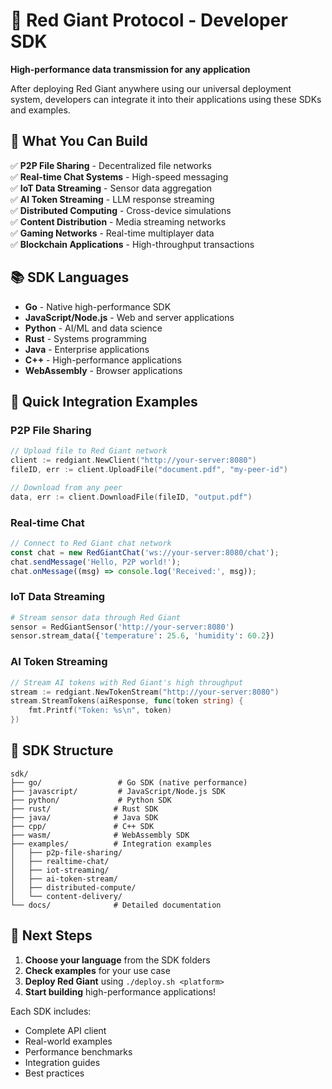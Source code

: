 # 🚀 Red Giant Protocol - Developer SDK

**High-performance data transmission for any application**

After deploying Red Giant anywhere using our universal deployment system, developers can integrate it into their applications using these SDKs and examples.

## 🎯 What You Can Build

✅ **P2P File Sharing** - Decentralized file networks  
✅ **Real-time Chat Systems** - High-speed messaging  
✅ **IoT Data Streaming** - Sensor data aggregation  
✅ **AI Token Streaming** - LLM response streaming  
✅ **Distributed Computing** - Cross-device simulations  
✅ **Content Distribution** - Media streaming networks  
✅ **Gaming Networks** - Real-time multiplayer data  
✅ **Blockchain Applications** - High-throughput transactions  

## 📚 SDK Languages

- **Go** - Native high-performance SDK
- **JavaScript/Node.js** - Web and server applications
- **Python** - AI/ML and data science
- **Rust** - Systems programming
- **Java** - Enterprise applications
- **C++** - High-performance applications
- **WebAssembly** - Browser applications

## 🚀 Quick Integration Examples

### P2P File Sharing
```go
// Upload file to Red Giant network
client := redgiant.NewClient("http://your-server:8080")
fileID, err := client.UploadFile("document.pdf", "my-peer-id")

// Download from any peer
data, err := client.DownloadFile(fileID, "output.pdf")
```

### Real-time Chat
```javascript
// Connect to Red Giant chat network
const chat = new RedGiantChat('ws://your-server:8080/chat');
chat.sendMessage('Hello, P2P world!');
chat.onMessage((msg) => console.log('Received:', msg));
```

### IoT Data Streaming
```python
# Stream sensor data through Red Giant
sensor = RedGiantSensor('http://your-server:8080')
sensor.stream_data({'temperature': 25.6, 'humidity': 60.2})
```

### AI Token Streaming
```go
// Stream AI tokens with Red Giant's high throughput
stream := redgiant.NewTokenStream("http://your-server:8080")
stream.StreamTokens(aiResponse, func(token string) {
    fmt.Printf("Token: %s\n", token)
})
```

## 📁 SDK Structure

```
sdk/
├── go/                 # Go SDK (native performance)
├── javascript/         # JavaScript/Node.js SDK
├── python/             # Python SDK
├── rust/              # Rust SDK
├── java/              # Java SDK
├── cpp/               # C++ SDK
├── wasm/              # WebAssembly SDK
├── examples/          # Integration examples
│   ├── p2p-file-sharing/
│   ├── realtime-chat/
│   ├── iot-streaming/
│   ├── ai-token-stream/
│   ├── distributed-compute/
│   └── content-delivery/
└── docs/              # Detailed documentation
```

## 🎯 Next Steps

1. **Choose your language** from the SDK folders
2. **Check examples** for your use case
3. **Deploy Red Giant** using `./deploy.sh <platform>`
4. **Start building** high-performance applications!

Each SDK includes:
- Complete API client
- Real-world examples
- Performance benchmarks
- Integration guides
- Best practices